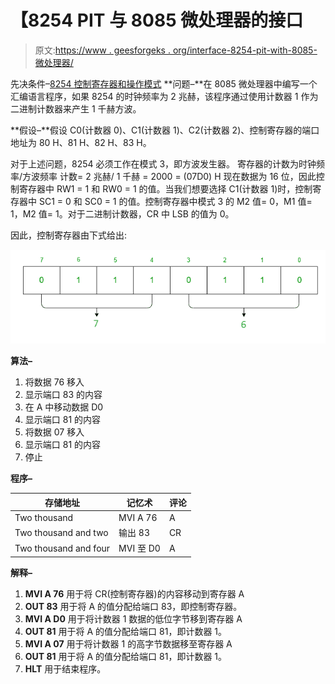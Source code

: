 # 【8254 PIT 与 8085 微处理器的接口

> 原文:[https://www . geesforgeks . org/interface-8254-pit-with-8085-微处理器/](https://www.geeksforgeeks.org/interface-8254-pit-with-8085-microprocessor/)

先决条件–[8254 控制寄存器和操作模式](https://www.geeksforgeeks.org/8254-control-word-operating-modes/)
**问题–**在 8085 微处理器中编写一个汇编语言程序，如果 8254 的时钟频率为 2 兆赫，该程序通过使用计数器 1 作为二进制计数器来产生 1 千赫方波。

**假设–**假设 C0(计数器 0)、C1(计数器 1)、C2(计数器 2)、控制寄存器的端口地址为 80 H、81 H、82 H、83 H。

对于上述问题，8254 必须工作在模式 3，即方波发生器。
寄存器的计数为时钟频率/方波频率
计数= 2 兆赫/ 1 千赫
= 2000
= (07D0) H
现在数据为 16 位，因此控制寄存器中 RW1 = 1 和 RW0 = 1 的值。当我们想要选择 C1(计数器 1)时，控制寄存器中 SC1 = 0 和 SC0 = 1 的值。控制寄存器中模式 3 的 M2 值= 0，M1 值= 1，M2 值= 1。对于二进制计数器，CR 中 LSB 的值为 0。

因此，控制寄存器由下式给出:

![](img/51fb78b8e6c5096088ed0e899c9cc266.png)

**算法–**

1.  将数据 76 移入
2.  显示端口 83 的内容
3.  在 A 中移动数据 D0
4.  显示端口 81 的内容
5.  将数据 07 移入
6.  显示端口 81 的内容
7.  停止

**程序–**

<center>

| 存储地址 | 记忆术 | 评论 |
| --- | --- | --- |
| Two thousand | MVI A 76 | A |
| Two thousand and two | 输出 83 | CR |
| Two thousand and four | MVI 至 D0 | A | Two thousand and six | 输出 81 | C1 | Two thousand and eight | MVI A 07 | A | 200A | 输出 81 | C1 | 200 摄氏度 | HLT | 停止 |

</center>

**解释–**

1.  **MVI A 76** 用于将 CR(控制寄存器)的内容移动到寄存器 A
2.  **OUT 83** 用于将 A 的值分配给端口 83，即控制寄存器。
3.  **MVI A D0** 用于将计数器 1 数据的低位字节移到寄存器 A
4.  **OUT 81** 用于将 A 的值分配给端口 81，即计数器 1。
5.  **MVI A 07** 用于将计数器 1 的高字节数据移至寄存器 A
6.  **OUT 81** 用于将 A 的值分配给端口 81，即计数器 1。
7.  **HLT** 用于结束程序。